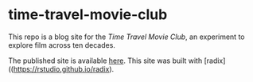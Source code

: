 # time-travel-movie-club

This repo is a blog site for the *Time Travel Movie Club*, an experiment to explore film across ten decades.

The published site is available [here](https://wcmbishop.github.io/time-travel-movie-club/). This site was built with [radix]((https://rstudio.github.io/radix).
